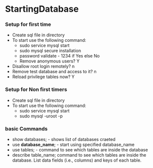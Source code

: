 # StartingDatabase

### Setup for first time
 - Create sql file in directory
 - To start use the following command: 
    - sudo service mysql start
    - sudo mysql secure installation
    - password validate - 1234 if Yes else No
    - Remove anonymous users? Y
 - Disallow root login remotely? n
 - Remove test database and access to it? n
 - Reload privilege tables now? Y

### Setup for Non first timers
 - Create sql file in directory
 - To start use the following command: 
    - sudo service mysql start
    - sudo mysql -uroot -p

### basic Commands
 - show databases; - shows list of databases craeted
 - use **database_name**; - start using specified database_name
 - use tables; - command to see which tables are inside the database
 - describe table_name; command to see which tables are inside the database. List data
fields (i.e., columns) and keys of each table.
